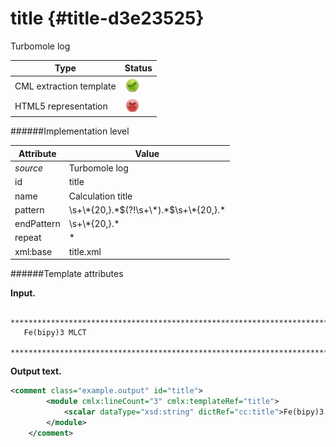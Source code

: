 # title {#title-d3e23525}

Turbomole log

| Type                                                                                                                                                | Status                                                                                                                                              |
|----|----|
| CML extraction template                                                                                                                             | ![](/imgs/Total.png)                                                                                                                                |
| HTML5 representation                                                                                                                                | ![](/imgs/None.png)                                                                                                                                 |

######Implementation level

| Attribute                                                                                                                                           | Value                                                                                                                                               |
|----|----|
| *source*                                                                                                                                            | Turbomole log                                                                                                                                       |
| id                                                                                                                                                  | title                                                                                                                                               |
| name                                                                                                                                                | Calculation title                                                                                                                                   |
| pattern                                                                                                                                             | \\s+\\\*{20,}.\*\$(?!\\s+\\\*).\*\$\\s+\\\*{20,}.\*                                                                                                 |
| endPattern                                                                                                                                          | \\s+\\\*{20,}.\*                                                                                                                                    |
| repeat                                                                                                                                              | \*                                                                                                                                                  |
| xml:base                                                                                                                                            | title.xml                                                                                                                                           |

######Template attributes

**Input.**

       *************************************************************************
       Fe(bipy)3 MLCT                                                           
       *************************************************************************    
        

**Output text.**

```xml
<comment class="example.output" id="title">
        <module cmlx:lineCount="3" cmlx:templateRef="title">
            <scalar dataType="xsd:string" dictRef="cc:title">Fe(bipy)3 MLCT</scalar>
        </module> 
    </comment>
```
